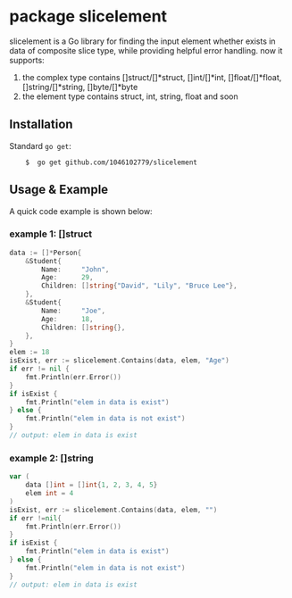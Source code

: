 #  package slicelement
slicelement is a Go library for finding the input element whether exists in data of composite slice type, while providing helpful error handling. now it supports:

1. the complex type contains []struct/[]*struct, []int/[]*int, []float/[]*float, []string/[]*string, []byte/[]*byte
2. the element type contains struct, int, string, float and soon

## Installation

Standard  `go get`:

```
    $  go get github.com/1046102779/slicelement
```

## Usage & Example

A quick code example is shown below:

### example 1: []struct  
```go 
data := []*Person{
    &Student{
        Name:     "John",
        Age:      29,
        Children: []string{"David", "Lily", "Bruce Lee"},
    },
    &Student{
        Name:     "Joe",
        Age:      18,
        Children: []string{},
    },
}
elem := 18
isExist, err := slicelement.Contains(data, elem, "Age")
if err != nil {
    fmt.Println(err.Error())
}
if isExist {
    fmt.Println("elem in data is exist")
} else {
    fmt.Println("elem in data is not exist")
}
// output: elem in data is exist
```

### example 2: []string

```go
var (
    data []int = []int{1, 2, 3, 4, 5}
    elem int = 4
)
isExist, err := slicelement.Contains(data, elem, "")
if err !=nil{
    fmt.Println(err.Error())
}
if isExist {
    fmt.Println("elem in data is exist")
} else {
    fmt.Println("elem in data is not exist")
}
// output: elem in data is exist
```
